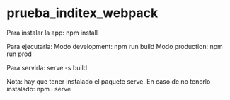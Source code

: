 # prueba_inditex_webpack

Para instalar la app:
    npm install

Para ejecutarla:
    Modo development:
        npm run build
    Modo production:
        npm run prod        

Para servirla:
    serve -s build

Nota: 
    hay que tener instalado el paquete serve. 
    En caso de no tenerlo instalado: 
        npm i serve       